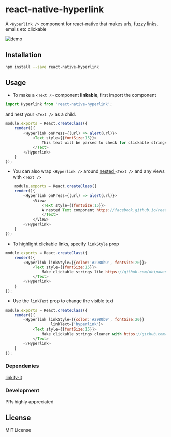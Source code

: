 # react-native-hyperlink
A `<Hyperlink />` component for react-native that makes urls, fuzzy links, emails etc clickable

![demo](https://cdn.rawgit.com/obipawan/hyperlink/master/asset/screen.gif)

## Installation
```sh
npm install --save react-native-hyperlink
```

## Usage
 - To make a `<Text />` component **linkable**, first import the component
```javascript
import Hyperlink from 'react-native-hyperlink';
```

and nest your `<Text />` as a child.

```javascript
module.exports = React.createClass({
    render(){
        <Hyperlink onPress={(url) => alert(url)}>
            <Text style={{fontSize:15}}>
                This text will be parsed to check for clickable strings like https://github.com/obipawan/hyperlink and made clickable.
            </Text>
        </Hyperlink>
    }
});
```
  - You can also wrap `<Hyperlink />` around [nested ](https://facebook.github.io/react-native/docs/text.html#nested-text) `<Text />` and any views with `<Text />`
```javascript
    module.exports = React.createClass({
    render(){
        <Hyperlink onPress={(url) => alert(url)}>
            <View>
                <Text style={{fontSize:15}}>
                A nested Text component https://facebook.github.io/react-native/docs/text.html works equally well <Text>with https://github.com/obipawan/hyperlink</Text>
                </Text>
            </View>
        </Hyperlink>
    }
});
```

  - To highlight clickable links, specify `linkStyle` prop

```javascript
module.exports = React.createClass({
    render(){
        <Hyperlink linkStyle={{color:'#2980b9', fontSize:20}}>
            <Text style={{fontSize:15}}>
                Make clickable strings like https://github.com/obipawan/hyperlink stylable
            </Text>
        </Hyperlink>
    }
});
```

  - Use the `linkText` prop to change the visible text
```javascript
module.exports = React.createClass({
    render(){
        <Hyperlink linkStyle={{color:'#2980b9', fontSize:20}}
                    linkText={'hyperlink'}>
            <Text style={{fontSize:15}}>
                Make clickable strings cleaner with https://github.com/obipawan/hyperlink
            </Text>
        </Hyperlink>
    }
});
```
### Dependenies
 [linkify-it](https://github.com/markdown-it/linkify-it)
### Development

PRs highly appreciated

License
----
MIT License
